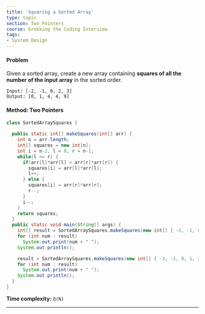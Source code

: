 ```yaml
---
title: 'Squaring a Sorted Array'
type: topic
section: Two Pointers
course: Grokking the Coding Interview
tags:
- System Design
---
```

#### Problem
Given a sorted array, create a new array containing **squares of all the number of the input array** in the sorted order.
```
Input: [-2, -1, 0, 2, 3]
Output: [0, 1, 4, 4, 9]
```

#### Method: Two Pointers
```java
class SortedArraySquares {

  public static int[] makeSquares(int[] arr) {
    int n = arr.length;
    int[] squares = new int[n];
    int i = n-1, l = 0, r = n-1;
    while(l <= r) {
      if(arr[l]*arr[l] > arr[r]*arr[r]) {
        squares[i] = arr[l]*arr[l];
        l++;
      } else {
        squares[i] = arr[r]*arr[r];
        r--;
      }
      i--;
    }
    return squares;
  }
  public static void main(String[] args) {
    int[] result = SortedArraySquares.makeSquares(new int[] { -2, -1, 0, 2, 3 });
    for (int num : result)
      System.out.print(num + " ");
    System.out.println();

    result = SortedArraySquares.makeSquares(new int[] { -3, -1, 0, 1, 2 });
    for (int num : result)
      System.out.print(num + " ");
    System.out.println();
  }
}
```
**Time complexity:** `O(N)`


---